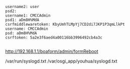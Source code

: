 ```
username2: user
psd2: 
username1: CMCCAdmin
psd1: aDm8H%MdA
csrfmiddlewaretoken: KbyUmhTLMpYj7CD2di7JKP1P3qmLlkPt
username: CMCCAdmin
psd: aDm8H%MdA
csrftoken: 5a2e3f6aed4a00116bb3996492cb4a3c
```

```
```

http://192.168.1.1/boaform/admin/formReboot

/var/run/syslogd.txt /var/osgi_app/youhua/syslogd.txt